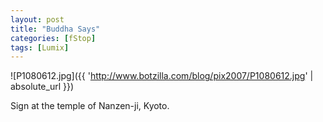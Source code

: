 ```yaml
---
layout: post
title: "Buddha Says"
categories: [fStop]
tags: [Lumix]
---
```



![P1080612.jpg]({{ 'http://www.botzilla.com/blog/pix2007/P1080612.jpg' | absolute_url }})


Sign at the temple of Nanzen-ji, Kyoto.
